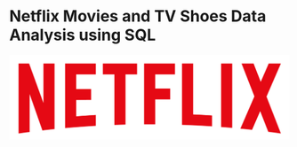# Netflix Movies and TV Shoes Data Analysis using SQL
![Netflix Logo](https://github.com/YashNema25/netflix_sql_project/blob/main/logo.png)

